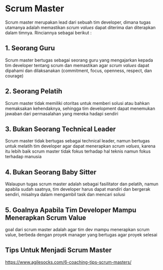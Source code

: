 # Scrum Master

Scrum master merupakan lead dari sebuah tim developer, dimana tugas utamanya adalah memastikan _scrum values_ dapat diterima dan diterapkan dalam timnya. Rinciannya sebagai berikut :

## 1. Seorang Guru

Scrum master bertugas sebagai seorang guru yang mengajarkan kepada tim developer tentang scrum dan memastikan agar _scrum values_ dapat dipahami dan dilaksanakan (commitment, focus, openness, respect, dan courage)

## 2. Seorang Pelatih

Scrum master tidak memiliki otoritas untuk memberi solusi atau bahkan memaksakan kehendaknya, sehingga tim development dapat menemukan jawaban dari permasalahan yang mereka hadapi sendiri

## 3. Bukan Seorang Technical Leader

Scrum master tidak bertugas sebagai technical leader, namun bertugas untuk melatih tim developer agar dapat menerapkan _scrum values_, karena itu lebih baik scrum master tidak fokus terhadap hal teknis namun fokus terhadap manusia

## 4. Bukan Seorang Baby Sitter

Walaupun tugas scrum master adalah sebagai fasilitator dan pelatih, namun apabila sudah saatnya, tim developer harus dapat mandiri dan bergerak sendiri, misalnya dalam mengambil task dan mencari solusi

## 5. Goalnya Apabila Tim Developer Mampu Menerapkan Scrum Value

goal dari scrum master adalah agar tim dev mampu menerapkan scrum value, berbeda dengan proyek manager yang bertugas agar proyek selesai

## Tips Untuk Menjadi Scrum Master

https://www.agilesocks.com/6-coaching-tips-scrum-masters/
